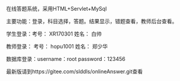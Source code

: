 在线答题系统，采用HTML+Servlet+MySql


主要功能：登录，科目选择，答题。结果显示，错题查看，教师后台查看。


学生登录：考号：   XR170301    姓名：  白帅
                  
教师登录： 考号：  hopu1001     姓名： 郑少华

数据库登录：username：root    password：123456
		
最新版请到https://gitee.com/slddls/onlineAnswer.git查看